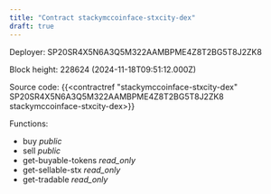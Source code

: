 ```yaml
---
title: "Contract stackymccoinface-stxcity-dex"
draft: true
---
```

Deployer: SP20SR4X5N6A3Q5M322AAMBPME4Z8T2BG5T8J2ZK8


 



Block height: 228624 (2024-11-18T09:51:12.000Z)

Source code: {{<contractref "stackymccoinface-stxcity-dex" SP20SR4X5N6A3Q5M322AAMBPME4Z8T2BG5T8J2ZK8 stackymccoinface-stxcity-dex>}}

Functions:

* buy _public_
* sell _public_
* get-buyable-tokens _read_only_
* get-sellable-stx _read_only_
* get-tradable _read_only_
